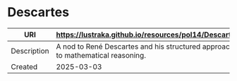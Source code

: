 # Descartes

URI|https://lustraka.github.io/resources/pol14/Descartes
-|-
Description|A nod to René Descartes and his structured approach to mathematical reasoning.
Created|2025-03-03

